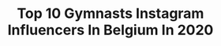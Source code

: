 ---
title: Top 10 Gymnasts Instagram Influencers In Belgium In 2020
description: >-
  Find top gymnasts Instagram influencers in Belgium in 2020. Most popular hashtags: #gymnastics #love #flexibility #stretching.
platform: Instagram
profiles:
  - username: "jenthe.van.houdt"
    fullname: >-
      𝐅𝐢𝐭 & 𝐅𝐥𝐞𝐱𝐢𝐛𝐥𝐞⁠
    location: "Belgium"
    followers: 11409
    engagement: 867
    commentsToLikes: 0.083590
    id: ck5hg9gfe1mi50i118szsa0ld
    verified: false
    hashtags: "#acrobatics, #yogaeverywhere, #handbalancing, #handstandlove"
  - username: "bramlouwije"
    fullname: >-
      Bram Louwije
    location: "Belgium"
    followers: 6033
    engagement: 998
    commentsToLikes: 0.020639
    id: ck5zxm39589o60i1425xckq8h
    verified: false
    hashtags: "#bruges, #lille, #quarantine, #nr16"
  - username: "girbe.thys"
    fullname: >-
      Girbe Thys
    location: "Belgium"
    followers: 5242
    engagement: 3449
    commentsToLikes: 0.036564
    id: ck8t4hbve6tlc0j78yo7qvpeg
    verified: false
    hashtags: "#bandana, #longhair, #legday, #stronger"
  - username: "doublelionface"
    fullname: >-
      Ambassador of smile 🤗
    location: "Belgium"
    followers: 15313
    engagement: 817
    commentsToLikes: 0.181216
    id: ck5zuanfp20860i14wtkzw690
    verified: false
    hashtags: "#light, #shoppingtime, #smiletime, #positivemind"
  - username: "loic_vanlang"
    fullname: >-
      Loic Van Lang
    location: "Belgium"
    followers: 32369
    engagement: 208
    commentsToLikes: 0.081389
    id: ck6txv4o6013a0j71cdbx4z2e
    verified: false
    hashtags: "#saopaulo, #bodygoals, #jacuzzi, #ootdmens"
  - username: "bavogk_fit"
    fullname: >-
      BAVO COENEN | BE
    location: "Belgium"
    followers: 8146
    engagement: 1535
    commentsToLikes: 0.129691
    id: ckaowc35f89ks0i78rcrhl6cl
    verified: false
    hashtags: "#resistance, #baller, #footballboots, #soccerteam"
  - username: "romyjacquet"
    fullname: >-
      romyjacquet
    location: "Belgium"
    followers: 2411
    engagement: 2141
    commentsToLikes: 0.026971
    id: ckap0xqmxs9v40i78rg8fpaac
    verified: false
    hashtags: "#selflove, #thebrickantwerp, #goingout, #drinks"
  - username: "lindsaydcst"
    fullname: >-
      🌏 🏋️‍♀️ L I N D S A Y
    location: "Belgium"
    followers: 2156
    engagement: 2096
    commentsToLikes: 0.047176
    id: ckap9t0mgtjb50i78b1t0xl9h
    verified: false
    hashtags: "#sixpack, #mondaymood, #motivation, #reeboklesmills"
  - username: "somers_yannick"
    fullname: >-
      Yannick Somers
    location: "Belgium"
    followers: 136968
    engagement: 186
    commentsToLikes: 0.182112
    id: ck15rj52a86da0i19lujsntp4
    verified: false
    hashtags: "#parkwalk, #tattooideas, #sundaymood, #chillday"
  - username: "_acro.draws_"
    fullname: >-
      Acrobatic Draws
    location: "Belgium"
    followers: 11780
    engagement: 1277
    commentsToLikes: 0.004573
    id: ckap4dl7c6vmu0i78gf15nnjv
    verified: false
    hashtags: "#acrogymnastics, #flex, #gymnast, #flag"
---